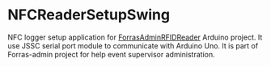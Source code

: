 # NFCReaderSetupSwing

NFC logger setup application for [ForrasAdminRFIDReader](https://github.com/pzoli/ForrasAdminRFIDReader) Arduino project. It use JSSC serial port module to communicate with Arduino Uno.
It is part of Forras-admin project for help event supervisor administration.